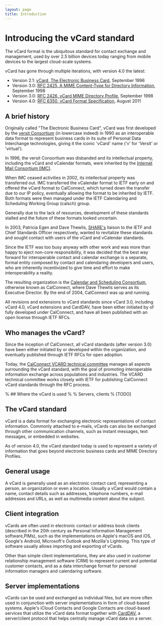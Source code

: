 ```yaml
---
layout: page
title: Introduction
---
```


# Introducing the vCard standard

The vCard format is the ubiquitous standard for contact exchange and
management, used by over 2.5 billion devices today ranging from mobile
devices to the largest cloud-scale systems.

vCard has gone through multiple iterations, with version 4.0 the latest:

* Version 2.1: [vCard, The Electronic Business Card](https://www.imc.org/pdi/vcard-21.txt), September 1996
* Version 3.0: [RFC 2425, A MIME Content-Type for Directory Information](https://tools.ietf.org/html/rfc2425), September 1998
* Version 3.0: [RFC 2426, vCard MIME Directory Profile](https://tools.ietf.org/html/rfc2426), September 1998
* Version 4.0: [RFC 6350, vCard Format Specification](https://tools.ietf.org/html/rfc6350), August 2011


## A brief history

Originally called "The Electronic Business Card", vCard was first
developed by the [versit Consortium](https://en.wikipedia.org/wiki/Versit_Consortium)
(in lowercase indeed) in 1990 as an interoperable data format to
represent business cards in its suite of Personal Data Interchange
technologies, giving it the iconic 'vCard' name ('v' for 'Versit' or
'virtual').

In 1996, the versit Consortium was disbanded and its intellectual property,
including the vCard and vCalendar formats, were inherited by the
[Internet Mail Consortium (IMC)](https://en.wikipedia.org/wiki/Internet_Mail_Consortium).

When IMC ceased activities in 2002, its intellectual property was
transferred out. IMC transferred the vCalendar format to IETF early on
and offered the vCard format to CalConnect, which turned down the
transfer due to our IP policy, eventually allowing the format to be
inherited by IETF. Both formats were then managed under the IETF
Calendaring and Scheduling Working Group (calsch) group.

Generally due to the lack of resources, development of these standards
stalled and the future of these formats looked uncertain.

In 2003, Patricia Egen and Dave Thewlis,
[SHARE's](<https://en.wikipedia.org/wiki/SHARE_(computing)>)
liaison to the IETF and Chief Standards Officer respectively, wanted to
revitalize these standards and sought contact with users of the vCard
and vCalendar standards.

Since the IETF was too busy anyway with other work and was more than
happy to eject non-core responsibility, it was decided that the best way
forward for interoperable contact and calendar exchange is a separate,
formal entity composed by contact and calendaring developers and
users, who are inherently incentivized to give time and effort
to make interoperability a reality.

The resulting organization is the [Calendar and Scheduling
Consortium](https://www.calconnect.org/), otherwise known as CalConnect,
where Dave Thewlis serves as its Executive Director.
By the end of 2004, CalConnect was up and running.

All revisions and extensions to vCard standards since vCard 3.0, including
vCard 4.0, vCard extensions and CardDAV, have been either initiated by
of fully developed under CalConnect, and have all been published with an
open license through IETF RFCs.


## Who manages the vCard?

Since the inception of CalConnect, all vCard standards (after version
3.0) have been either initiated by or developed within the organization,
and eventually published through IETF RFCs for open adoption.

Today, the
[CalConnect VCARD technical committee](https://www.calconnect.org/about/technical-committees/vcard-technical-committee)
manages all aspects surrounding the vCard standard, with the goal of
promoting interoperable information exchange across populations and
industries. The VCARD technical committee works closely with IETF for
publishing CalConnect vCard standards through the RFC process.


% ## Where the vCard is used
%
% Servers, clients
% [TODO]


## The vCard standard

vCard is a data format for exchanging electronic representations of
contact information. Commonly attached to e-mails, vCards can also be
exchanged through other communication channels, such as instant
messages, text messages, or embedded in websites.

As of version 4.0, the vCard standard today is used to represent a
variety of information that goes beyond electronic business cards and
MIME Directory Profiles.


## General usage

A vCard is generally used as an electronic contact card, representing a
person, an organization or even a location. Usually a vCard would
contain a name, contact details such as addresses, telephone numbers,
e-mail addresses and URLs, as well as multimedia content about the
subject.


## Client integration

vCards are often used in electronic contact or address book clients
(described in the 20th century as Personal Information Management
software,PIMs), such as the implementations on Apple's macOS and
iOS, Google's Android, Microsoft's Outlook and Mozilla's Lightning. This
type of software usually allows importing and exporting of vCards.

Other than simple client implementations, they are also used in customer
relationship management software (CRM) to represent current and
potential customer contacts, and as a data interchange format for
personal information managers and calendaring software.


## Server implementations

vCards can be used and exchanged as individual files, but are more often
used in conjunction with server implementations in form of cloud-based
systems.
Apple's iCloud Contacts and Google Contacts are cloud-based services
that utilize the vCard data format together with
[CardDAV](/CardDAV/introduction/), a server/client protocol that helps
centrally manage vCard data on a server.



